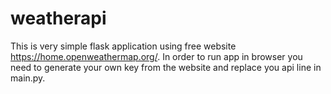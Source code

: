# weatherapi
This is very simple flask application using free website https://home.openweathermap.org/. In order to run app in browser you need to generate your own key from the website and replace you api line in main.py.
